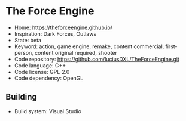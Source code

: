 # The Force Engine

- Home: https://theforceengine.github.io/
- Inspiration: Dark Forces, Outlaws
- State: beta
- Keyword: action, game engine, remake, content commercial, first-person, content original required, shooter
- Code repository: https://github.com/luciusDXL/TheForceEngine.git
- Code language: C++
- Code license: GPL-2.0
- Code dependency: OpenGL

## Building

- Build system: Visual Studio
